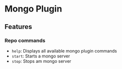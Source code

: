 # Mongo Plugin

## Features

### Repo commands

* `help`: Displays all available mongo plugin commands
* `start`: Starts a mongo server
* `stop`: Stops am mongo server

